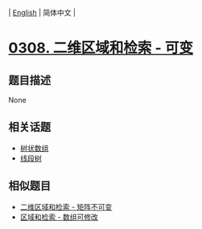 
| [English](README_EN.md) | 简体中文 |
# [0308. 二维区域和检索 - 可变](https://leetcode-cn.com/problems/range-sum-query-2d-mutable/)
## 题目描述
None
## 相关话题
- [树状数组](https://leetcode-cn.com/tag/binary-indexed-tree)
- [线段树](https://leetcode-cn.com/tag/segment-tree)
## 相似题目
- [二维区域和检索 - 矩阵不可变](../range-sum-query-2d-immutable/README.md)
- [区域和检索 - 数组可修改](../range-sum-query-mutable/README.md)
